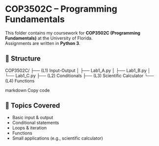 # COP3502C – Programming Fundamentals  

This folder contains my coursework for **COP3502C (Programming Fundamentals)** at the University of Florida.  
Assignments are written in **Python 3**.  

## 📂 Structure
COP3502C/
├── (L1) Input-Output
│ ├── Lab1_A.py
│ ├── Lab1_B.py
│ └── Lab1_C.py
├── (L2) Conditionals
├── (L3) Scientific Calculator
└── (L4) Functions

markdown
Copy code

## 🧪 Topics Covered
- Basic input & output  
- Conditional statements  
- Loops & iteration  
- Functions  
- Small applications (e.g., scientific calculator) 

